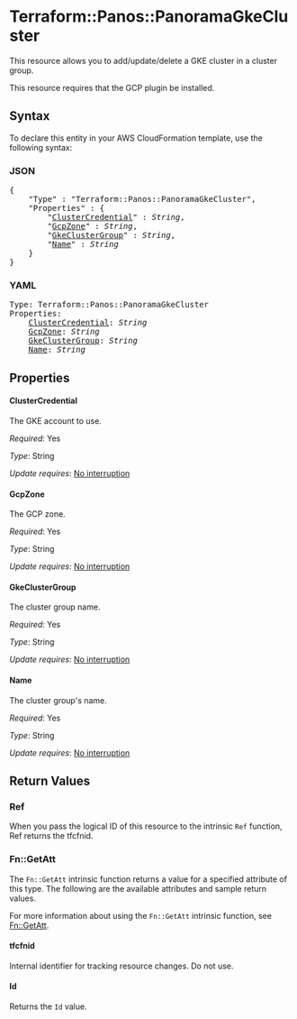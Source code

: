 # Terraform::Panos::PanoramaGkeCluster

This resource allows you to add/update/delete a GKE cluster in a cluster group.

This resource requires that the GCP plugin be installed.

## Syntax

To declare this entity in your AWS CloudFormation template, use the following syntax:

### JSON

<pre>
{
    "Type" : "Terraform::Panos::PanoramaGkeCluster",
    "Properties" : {
        "<a href="#clustercredential" title="ClusterCredential">ClusterCredential</a>" : <i>String</i>,
        "<a href="#gcpzone" title="GcpZone">GcpZone</a>" : <i>String</i>,
        "<a href="#gkeclustergroup" title="GkeClusterGroup">GkeClusterGroup</a>" : <i>String</i>,
        "<a href="#name" title="Name">Name</a>" : <i>String</i>
    }
}
</pre>

### YAML

<pre>
Type: Terraform::Panos::PanoramaGkeCluster
Properties:
    <a href="#clustercredential" title="ClusterCredential">ClusterCredential</a>: <i>String</i>
    <a href="#gcpzone" title="GcpZone">GcpZone</a>: <i>String</i>
    <a href="#gkeclustergroup" title="GkeClusterGroup">GkeClusterGroup</a>: <i>String</i>
    <a href="#name" title="Name">Name</a>: <i>String</i>
</pre>

## Properties

#### ClusterCredential

The GKE account to use.

_Required_: Yes

_Type_: String

_Update requires_: [No interruption](https://docs.aws.amazon.com/AWSCloudFormation/latest/UserGuide/using-cfn-updating-stacks-update-behaviors.html#update-no-interrupt)

#### GcpZone

The GCP zone.

_Required_: Yes

_Type_: String

_Update requires_: [No interruption](https://docs.aws.amazon.com/AWSCloudFormation/latest/UserGuide/using-cfn-updating-stacks-update-behaviors.html#update-no-interrupt)

#### GkeClusterGroup

The cluster group name.

_Required_: Yes

_Type_: String

_Update requires_: [No interruption](https://docs.aws.amazon.com/AWSCloudFormation/latest/UserGuide/using-cfn-updating-stacks-update-behaviors.html#update-no-interrupt)

#### Name

The cluster group's name.

_Required_: Yes

_Type_: String

_Update requires_: [No interruption](https://docs.aws.amazon.com/AWSCloudFormation/latest/UserGuide/using-cfn-updating-stacks-update-behaviors.html#update-no-interrupt)

## Return Values

### Ref

When you pass the logical ID of this resource to the intrinsic `Ref` function, Ref returns the tfcfnid.

### Fn::GetAtt

The `Fn::GetAtt` intrinsic function returns a value for a specified attribute of this type. The following are the available attributes and sample return values.

For more information about using the `Fn::GetAtt` intrinsic function, see [Fn::GetAtt](https://docs.aws.amazon.com/AWSCloudFormation/latest/UserGuide/intrinsic-function-reference-getatt.html).

#### tfcfnid

Internal identifier for tracking resource changes. Do not use.

#### Id

Returns the <code>Id</code> value.


